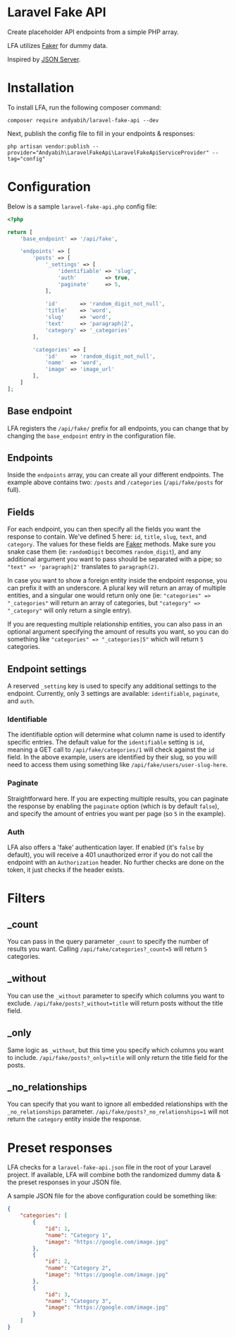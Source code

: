 # Laravel Fake API
Create placeholder API endpoints from a simple PHP array. 

LFA utilizes [Faker](https://github.com/fzaninotto/Faker) for dummy data.

Inspired by [JSON Server](https://github.com/typicode/json-server).

# Installation
To install LFA, run the following composer command:
```
composer require andyabih/laravel-fake-api --dev
```
Next, publish the config file to fill in your endpoints & responses:
```
php artisan vendor:publish --provider="Andyabih\LaravelFakeApi\LaravelFakeApiServiceProvider" --tag="config"
```


# Configuration
Below is a sample `laravel-fake-api.php` config file:
```php
<?php

return [
    'base_endpoint' => '/api/fake',

    'endpoints' => [
        'posts' => [
            '_settings' => [
                'identifiable' => 'slug',
                'auth'         => true,
                'paginate'     => 5,
            ],
            
            'id'       => 'random_digit_not_null',
            'title'    => 'word',
            'slug'     => 'word',
            'text'     => 'paragraph|2',
            'category' => '_categories'
        ],

        'categories' => [
            'id'    => 'random_digit_not_null',
            'name'  => 'word',
            'image' => 'image_url'
        ],
    ]
];
```

## Base endpoint
LFA registers the `/api/fake/` prefix for all endpoints, you can change that by changing the `base_endpoint` entry in the configuration file.

## Endpoints
Inside the `endpoints` array, you can create all your different endpoints. The example above contains two: `/posts` and `/categories` (`/api/fake/posts` for full).

## Fields
For each endpoint, you can then specify all the fields you want the response to contain. We've defined 5 here: `id`, `title`, `slug`, `text`, and `category`. The values for these fields are [Faker](https://github.com/fzaninotto/Faker) methods. Make sure you snake case them (ie: `randomDigit` becomes `random_digit`), and any additional argument you want to pass should be separated with a pipe; so `"text" => 'paragraph|2'` translates to `paragraph(2)`.

In case you want to show a foreign entity inside the endpoint response, you can prefix it with an underscore. A plural key will return an array of multiple entities, and a singular one would return only one (ie: `"categories" => "_categories"` will return an array of categories, but `"category" => "_category"` will only return a single entry).

If you are requesting multiple relationship entities, you can also pass in an optional argument specifying the amount of results you want, so you can do something like `"categories" => "_categories|5"` which will return `5` categories.

## Endpoint settings
A reserved `_setting` key is used to specify any additional settings to the endpoint. Currently, only 3 settings are available: `identifiable`, `paginate`, and `auth`.

### Identifiable
The identifiable option will determine what column name is used to identify specific entries. The default value for the `identifiable` setting is `id`, meaning a GET call to `/api/fake/categories/1` will check against the `id` field. In the above example, users are identified by their slug, so you will need to access them using something like `/api/fake/users/user-slug-here`.

### Paginate
Straightforward here. If you are expecting multiple results, you can paginate the response by enabling the `paginate` option (which is by default `false`), and specify the amount of entries you want per page (so `5` in the example).

### Auth
LFA also offers a 'fake' authentication layer. If enabled (it's `false` by default), you will receive a 401 unauthorized error if you do not call the endpoint with an `Authorization` header. No further checks are done on the token, it just checks if the header exists.

# Filters
## _count
You can pass in the query parameter `_count` to specify the number of results you want. Calling `/api/fake/categories?_count=5` will return `5` categories.

## _without
You can use the `_without` parameter to specify which columns you want to exclude. `/api/fake/posts?_without=title` will return posts without the title field.

## _only
Same logic as `_without`, but this time you specify which columns you want to include. `/api/fake/posts?_only=title` will only return the title field for the posts.

## _no_relationships
You can specify that you want to ignore all embedded relationships with the `_no_relationships` parameter. `/api/fake/posts?_no_relationships=1` will not return the `category` entity inside the response.

# Preset responses
LFA checks for a `laravel-fake-api.json` file in the root of your Laravel project. If available, LFA will combine both the randomized dummy data & the preset responses in your JSON file.

A sample JSON file for the above configuration could be something like:
```json
{
    "categories": [
        {
            "id": 1,
            "name": "Category 1",
            "image": "https://google.com/image.jpg"
        },
        {
            "id": 2,
            "name": "Category 2",
            "image": "https://google.com/image.jpg"
        },
        {
            "id": 3,
            "name": "Category 3",
            "image": "https://google.com/image.jpg"
        }
    ]
}
```